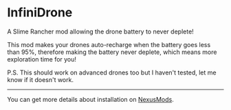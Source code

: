 # InfiniDrone
A Slime Rancher mod allowing the drone battery to never deplete!

This mod makes your drones auto-recharge when the battery goes less than 95%, therefore making the battery never deplete, which means more exploration time for you!

P.S. This should work on advanced drones too but I haven't tested, let me know if it doesn't work.

---

You can get more details about installation on [NexusMods](https://www.nexusmods.com/slimerancher/mods/148).

